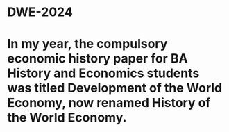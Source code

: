 # DWE-2024
# In my year, the compulsory economic history paper for BA History and Economics students was titled Development of the World Economy, now renamed History of the World Economy.
# 
